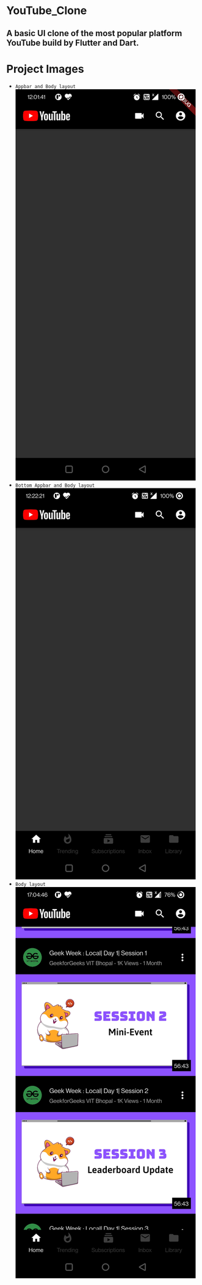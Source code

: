 # YouTube_Clone
 ## A basic UI clone of the most popular platform YouTube build by Flutter and Dart.

# Project Images

 - `Appbar and Body layout`
 ![](1.jpg)
 - `Bottom Appbar and Body layout`
 ![](2.jpg)
 - `Body layout`
 ![](3.jpg)
